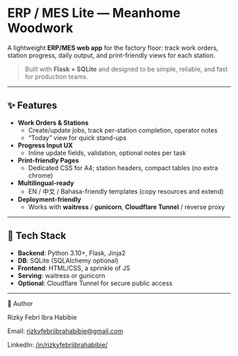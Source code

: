 # ERP / MES Lite — Meanhome Woodwork

A lightweight **ERP/MES web app** for the factory floor: track work orders, station progress, daily output, and print-friendly views for each station.

> Built with **Flask + SQLite** and designed to be simple, reliable, and fast for production teams.

---

## ✨ Features

- **Work Orders & Stations**
  - Create/update jobs, track per-station completion, operator notes
  - “Today” view for quick stand-ups
- **Progress Input UX**
  - Inline update fields, validation, optional notes per task
- **Print-friendly Pages**
  - Dedicated CSS for A4; station headers, compact tables (no extra chrome)
- **Multilingual-ready**
  - EN / 中文 / Bahasa-friendly templates (copy resources and extend)
- **Deployment-friendly**
  - Works with **waitress** / **gunicorn**, **Cloudflare Tunnel** / reverse proxy

---

## 🧱 Tech Stack

- **Backend**: Python 3.10+, Flask, Jinja2
- **DB**: SQLite (SQLAlchemy optional)
- **Frontend**: HTML/CSS, a sprinkle of JS
- **Serving**: waitress or gunicorn
- **Optional**: Cloudflare Tunnel for secure public access

---

👋 Author

Rizky Febri Ibra Habibie

Email: rizkyfebriibrahabibie@gmail.com

LinkedIn: [/in/rizkyfebriibrahabibie/](https://www.linkedin.com/in/rizkyfebriibrahabibie/)
